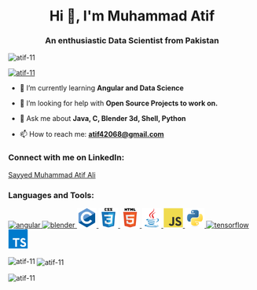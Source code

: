 <h1 align="center">Hi 👋, I'm Muhammad Atif</h1>
<h3 align="center">An enthusiastic Data Scientist from Pakistan</h3>

<p align="left"> <img src="https://komarev.com/ghpvc/?username=atif-11&label=Profile%20views&color=0e75b6&style=flat" alt="atif-11" /> </p>

<p align="left"> <a href="https://github.com/ryo-ma/github-profile-trophy"><img src="https://github-profile-trophy.vercel.app/?username=atif-11" alt="atif-11" /></a> </p>

- 🌱 I’m currently learning **Angular and Data Science**

- 🤝 I’m looking for help with **Open Source Projects to work on.**

- 💬 Ask me about **Java, C, Blender 3d, Shell, Python**

- 📫 How to reach me: **atif42068@gmail.com**

<h3 align="left">Connect with me on LinkedIn:</h3>
<a href="https://www.linkedin.com/in/sayyed-muhammad-atif-ali-471a5621a/">Sayyed Muhammad Atif Ali</a>
<p align="left">
</p>

<h3 align="left">Languages and Tools:</h3>
<p align="left"> <a href="https://angular.io" target="_blank" rel="noreferrer"> <img src="https://angular.io/assets/images/logos/angular/angular.svg" alt="angular" width="40" height="40"/> </a> <a href="https://www.blender.org/" target="_blank" rel="noreferrer"> <img src="https://download.blender.org/branding/community/blender_community_badge_white.svg" alt="blender" width="40" height="40"/> </a> <a href="https://www.cprogramming.com/" target="_blank" rel="noreferrer"> <img src="https://raw.githubusercontent.com/devicons/devicon/master/icons/c/c-original.svg" alt="c" width="40" height="40"/> </a> <a href="https://www.w3schools.com/css/" target="_blank" rel="noreferrer"> <img src="https://raw.githubusercontent.com/devicons/devicon/master/icons/css3/css3-original-wordmark.svg" alt="css3" width="40" height="40"/> </a> <a href="https://www.w3.org/html/" target="_blank" rel="noreferrer"> <img src="https://raw.githubusercontent.com/devicons/devicon/master/icons/html5/html5-original-wordmark.svg" alt="html5" width="40" height="40"/> </a> <a href="https://www.java.com" target="_blank" rel="noreferrer"> <img src="https://raw.githubusercontent.com/devicons/devicon/master/icons/java/java-original.svg" alt="java" width="40" height="40"/> </a> <a href="https://developer.mozilla.org/en-US/docs/Web/JavaScript" target="_blank" rel="noreferrer"> <img src="https://raw.githubusercontent.com/devicons/devicon/master/icons/javascript/javascript-original.svg" alt="javascript" width="40" height="40"/> </a> <a href="https://www.python.org" target="_blank" rel="noreferrer"> <img src="https://raw.githubusercontent.com/devicons/devicon/master/icons/python/python-original.svg" alt="python" width="40" height="40"/> </a> <a href="https://www.tensorflow.org" target="_blank" rel="noreferrer"> <img src="https://www.vectorlogo.zone/logos/tensorflow/tensorflow-icon.svg" alt="tensorflow" width="40" height="40"/> </a> <a href="https://www.typescriptlang.org/" target="_blank" rel="noreferrer"> <img src="https://raw.githubusercontent.com/devicons/devicon/master/icons/typescript/typescript-original.svg" alt="typescript" width="40" height="40"/> </a> </p>

<p><img align="left" src="https://github-readme-stats.vercel.app/api/top-langs?username=atif-11&show_icons=true&locale=en&layout=compact" alt="atif-11" /></p>

<p>&nbsp;<img align="center" src="https://github-readme-stats.vercel.app/api?username=atif-11&show_icons=true&locale=en" alt="atif-11" /></p>

<p><img align="center" src="https://github-readme-streak-stats.herokuapp.com/?user=atif-11&" alt="atif-11" /></p>
